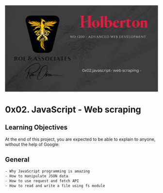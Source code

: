 ![banner webscrap](https://github.com/ronroeandassociates/assets/blob/master/images/0X02_javascript_web_scraping_ban.png)

# 0x02. JavaScript - Web scraping

## Learning Objectives

At the end of this project, you are expected to be able to explain to anyone, without the help of Google:

## General

```
- Why JavaScript programming is amazing
- How to manipulate JSON data
- How to use request and fetch API
- How to read and write a file using fs module
```

